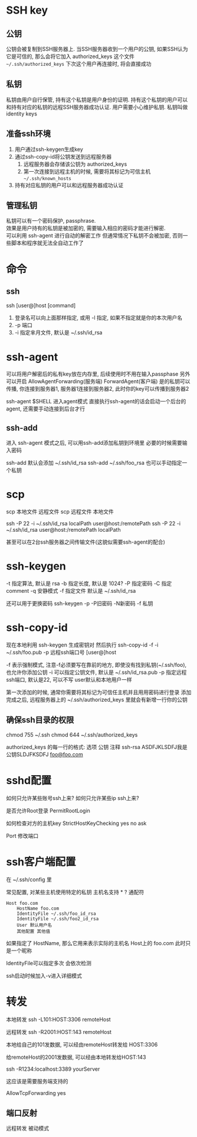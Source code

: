 # SSH key #
## 公钥 ##
公钥会被复制到SSH服务器上. 当SSH服务器收到一个用户的公钥, 如果SSH认为它是可信的, 那么会将它加入 authorized_keys 这个文件
``~/.ssh/authorized_keys``
下次这个用户再连接时, 将会直接成功


## 私钥 ##
私钥由用户自行保管, 持有这个私钥是用户身份的证明.
持有这个私钥的用户可以和持有对应的私钥的远程SSH服务器成功认证.
用户需要小心维护私钥. 
私钥叫做 identity keys


## 准备ssh环境 ##
1. 用户通过ssh-keygen生成key
2. 通过ssh-copy-id将公钥发送到远程服务器
	1. 远程服务器会存储该公钥为  authorized_keys
	2. 第一次连接到远程主机的时候, 需要将其标记为可信主机 ``~/.ssh/known_hosts``
3. 持有对应私钥的用户可以和远程服务器成功认证

## 管理私钥 ##
私钥可以有一个密码保护, passphrase.  
效果是用户持有的私钥是被加密的, 需要输入相应的密码才能进行解密.  
可以利用 ssh-agent 进行自动的解密工作
但通常情况下私钥不会被加密, 否则一些脚本和程序就无法全自动工作了

# 命令 #
## ssh ##
ssh [user@]host [command]

1. 登录名可以向上面那样指定, 或用 -l 指定, 如果不指定就是你的本次用户名
2. -p 端口
3. -i 指定芈月文件, 默认是 ~/.ssh/id_rsa

# ssh-agent #
可以将用户解密后的私有key放在内存里, 后续使用时不用在输入passphase
另外可以开启 AllowAgentForwarding(服务端) ForwardAgent(客户端)
是的私钥可以传播, 你连接到服务器1, 服务器1连接到服务器2, 此时你的key可以传播到服务器2

ssh-agent $SHELL 进入agent模式
直接执行ssh-agent的话会启动一个后台的agent, 还需要手动连接到后台才行


## ssh-add ##
进入 ssh-agent 模式之后, 可以用ssh-add添加私钥到环境里
必要的时候需要输入密码

ssh-add 默认会添加 ~/.ssh/id_rsa
ssh-add ~/.ssh/foo_rsa 也可以手动指定一个私钥


# scp #
scp 本地文件 远程文件
scp 远程文件 本地文件


ssh -P 22 -i ~/.ssh/id_rsa localPath user@host:/remotePath
ssh -P 22 -i ~/.ssh/id_rsa user@host:/remotePath localPath 

甚至可以在2台ssh服务器之间传输文件(这貌似需要ssh-agent的配合)


# ssh-keygen #
-t 指定算法, 默认是 rsa
-b 指定长度, 默认是 1024?
-P 指定密码
-C 指定 comment
-q 安静模式
-f 指定文件 默认是 ~/.ssh/id_rsa

还可以用于更换密码
ssh-keygen -p -P旧密码 -N新密码 -f 私钥


# ssh-copy-id #
现在本地利用 ssh-keygen 生成密钥对
然后执行
ssh-copy-id -f -i ~/.ssh/foo.pub -p 远程ssh端口号 [user@]host

-f 表示强制模式, 注意-f必须要写在靠前的地方, 即使没有找到私钥(~/.ssh/foo), 也允许你添加公钥
-i 可以指定公钥文件, 默认是 ~/.ssh/id_rsa.pub
-p 指定远程ssh端口, 默认是22, 可以不写
user默认和本地用户一样

第一次添加的时候, 通常你需要将其标记为可信任主机并且用用密码进行登录
添加完成之后, 远程服务器上的 ~/.ssh/authorized_keys 里就会有新增一行你的公钥

## 确保ssh目录的权限 ##
chmod 755 ~/.ssh
chmod 644 ~/.ssh/authorized_keys

authorized_keys 的每一行的格式:
选项 公钥 注释
ssh-rsa ASDFJKLSDFJ我是公钥SLDJFKSDFJ foo@foo.com

# sshd配置 #
如何只允许某些账号ssh上来?
如何只允许某些ip ssh上来?

是否允许Root登录
PermitRootLogin

如何检查对方的主机key
StrictHostKeyChecking
yes
no
ask

Port 修改端口


# ssh客户端配置 #
在 ~/.ssh/config 里


常见配置, 对某些主机使用特定的私钥
主机名支持 * ? 通配符

	Host foo.com
		HostName foo.com
		IdentityFile ~/.ssh/foo_id_rsa
		IdentityFile ~/.ssh/foo2_id_rsa
		User 默认用户名
		其他配置 其他值

如果指定了 HostName, 那么它用来表示实际的主机名
Host上的 foo.com 此时只是一个昵称

IdentityFile可以指定多次 会依次检测


ssh启动时候加入-v进入详细模式

# 转发 #

本地转发
ssh -L101:HOST:3306 remoteHost

远程转发
ssh -R2001:HOST:143 remoteHost

本地给自己的101发数据, 可以经由remoteHost转发给 HOST:3306

给remoteHost的2001发数据, 可以经由本地转发给HOST:143

ssh -R1234:localhost:3389 yourServer

这应该是需要服务端支持的


AllowTcpForwarding yes


## 端口反射 ##
远程转发
被动模式

